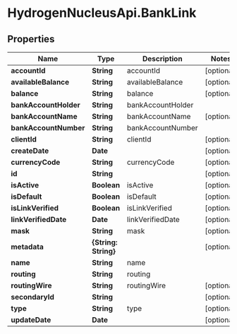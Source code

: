 # HydrogenNucleusApi.BankLink

## Properties
Name | Type | Description | Notes
------------ | ------------- | ------------- | -------------
**accountId** | **String** | accountId | [optional] 
**availableBalance** | **String** | availableBalance | [optional] 
**balance** | **String** | balance | [optional] 
**bankAccountHolder** | **String** | bankAccountHolder | 
**bankAccountName** | **String** | bankAccountName | [optional] 
**bankAccountNumber** | **String** | bankAccountNumber | 
**clientId** | **String** | clientId | [optional] 
**createDate** | **Date** |  | [optional] 
**currencyCode** | **String** | currencyCode | [optional] 
**id** | **String** |  | [optional] 
**isActive** | **Boolean** | isActive | [optional] 
**isDefault** | **Boolean** | isDefault | [optional] 
**isLinkVerified** | **Boolean** | isLinkVerified | [optional] 
**linkVerifiedDate** | **Date** | linkVerifiedDate | [optional] 
**mask** | **String** | mask | [optional] 
**metadata** | **{String: String}** |  | [optional] 
**name** | **String** | name | 
**routing** | **String** | routing | 
**routingWire** | **String** | routingWire | [optional] 
**secondaryId** | **String** |  | [optional] 
**type** | **String** | type | [optional] 
**updateDate** | **Date** |  | [optional] 


